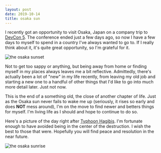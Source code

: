 ```yaml
---
layout: post
date: 2019-10-14
title: osaka sun
---
```


I recently got an opportunity to visit Osaka, Japan on a company trip to
[DevCon 5](https://devcon.org/).
The conference ended just a few days ago, so now I have a few days to myself
to spend in a country I've always wanted to go to. If I really think about it,
it's quite great opportunity, so I'm grateful for it.

![the osaka sunset](/images/osaka-sunset.png)

Not to get too sappy or anything, but being away from home or finding myself
in my places always leaves me a bit reflective. Admittedly, there's actually been
a lot of "new" in my life recently, from leaving my old job and starting a new one 
to a handful of other things that I'd like to go into much more detail later. 
Just not now. 

This is the end of a something old, the close of another chapter of life.
Just as the Osaka sun never fails to wake me up (seriously, it rises so early
and does **NOT** mess around), I'm on the move to find newer and betters things
for myself. I'm living life as I should and hope to continue to do so.

Here's a picture of the day right after 
[Typhoon Hagibis](https://en.wikipedia.org/wiki/Typhoon_Hagibis_(2019)).
I'm fortunate enough to have avoided being in the center of the destruction.
I wish the best to those that were. Hopefully you will find peace and resolution
in the near future.

![the osaka sunrise](/images/osaka-sunrise.png)
